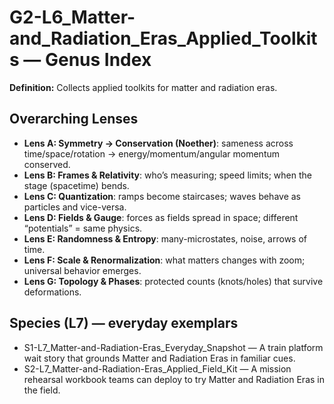 # G2-L6_Matter-and_Radiation_Eras_Applied_Toolkits — Genus Index
**Definition:** Collects applied toolkits for matter and radiation eras.

## Overarching Lenses

- **Lens A: Symmetry -> Conservation (Noether)**: sameness across time/space/rotation → energy/momentum/angular momentum conserved.
- **Lens B: Frames & Relativity**: who’s measuring; speed limits; when the stage (spacetime) bends.
- **Lens C: Quantization**: ramps become staircases; waves behave as particles and vice-versa.
- **Lens D: Fields & Gauge**: forces as fields spread in space; different “potentials” = same physics.
- **Lens E: Randomness & Entropy**: many-microstates, noise, arrows of time.
- **Lens F: Scale & Renormalization**: what matters changes with zoom; universal behavior emerges.
- **Lens G: Topology & Phases**: protected counts (knots/holes) that survive deformations.

## Species (L7) — everyday exemplars
- S1-L7_Matter-and-Radiation-Eras_Everyday_Snapshot — A train platform wait story that grounds Matter and Radiation Eras in familiar cues.
- S2-L7_Matter-and-Radiation-Eras_Applied_Field_Kit — A mission rehearsal workbook teams can deploy to try Matter and Radiation Eras in the field.
